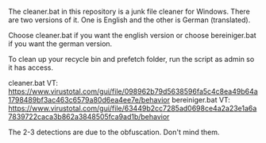 The cleaner.bat in this repository is a junk file cleaner for Windows. There are two versions of it. One is English and the other is German (translated).

Choose cleaner.bat if you want the english version or choose bereiniger.bat if you want the german version.

To clean up your recycle bin and prefetch folder, run the script as admin so it has access.

cleaner.bat VT: https://www.virustotal.com/gui/file/098962b79d5638596fa5c4c8ea49b64a1798489bf3ac463c6579a80d6ea4ee7e/behavior
bereiniger.bat VT: https://www.virustotal.com/gui/file/63449b2cc7285ad0698ce4a2a23e1a6a7839722caca3b862a3848505fca9ad1b/behavior

The 2-3 detections are due to the obfuscation. Don't mind them.
